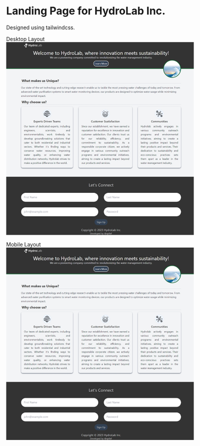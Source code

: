 <h1>Landing Page for HydroLab Inc.</h1>
Designed using tailwindcss.

Desktop Layout
![Alt text](image.png)


Mobile Layout
![Alt text](image-1.png)